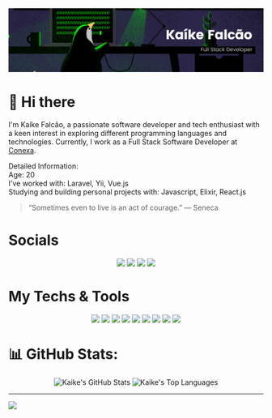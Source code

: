 <img src="images/cover.png" alt="Kaíke Falcão">

# 👋 Hi there

I'm Kaíke Falcão, a passionate software developer and tech enthusiast with a keen interest in exploring different programming languages and technologies. Currently, I work as a Full Stack Software Developer at [Conexa](https://conexa.app/).

Detailed Information:<br>
Age: 20<br>
I've worked with: Laravel, Yii, Vue.js<br>
Studying and building personal projects with: Javascript, Elixir, React.js

> “Sometimes even to live is an act of courage.” — Seneca


# Socials
<div align="center">

[![](https://img.shields.io/badge/-linkedin-8B008B?style=for-the-badge&logoColor=0f0f0f&logo=linkedin)](https://www.linkedin.com/in/stefanobartoletti/)
[![](https://img.shields.io/badge/-instagram-8B008B?style=for-the-badge&logoColor=0f0f0f&logo=instagram)](https://www.instagram.com/stefanobartoletti.it/)
[![](https://img.shields.io/badge/-x/twitter-8B008B?style=for-the-badge&logoColor=0f0f0f&logo=x)](https://twitter.com/ste_bartoletti/)
[![](https://img.shields.io/badge/-dev-8B008B?style=for-the-badge&logoColor=0f0f0f&logo=devdotto)](https://dev.to/stefanobartoletti/)

</div>

# My Techs & Tools
<div align="center">

![](https://img.shields.io/badge/OS-Linux-8B008B?style=flat-square&logoColor=ffffff&logo=linux)
![](https://img.shields.io/badge/Editor-VS_Code-8B008B?style=flat-square&logoColor=ffffff&logo=visualstudiocode)
![](https://img.shields.io/badge/Code-PHP-8B008B?style=flat-square&logoColor=ffffff&logo=php)
![](https://img.shields.io/badge/Code-JavaScript-8B008B?style=flat-square&logoColor=ffffff&logo=javascript)
![](https://img.shields.io/badge/Code-HTML-8B008B?style=flat-square&logoColor=ffffff&logo=html5)
![](https://img.shields.io/badge/Code-CSS-8B008B?style=flat-square&logoColor=ffffff&logo=css3)
![](https://img.shields.io/badge/Code-Vue.js-8B008B?style=flat-square&logoColor=ffffff&logo=vuedotjs)
![](https://img.shields.io/badge/Code-Tailwind-8B008B?style=flat-square&logoColor=ffffff&logo=tailwind-css)
![](https://img.shields.io/badge/Platform-Docker-8B008B?style=flat-square&logoColor=ffffff&logo=docker)
</div>

# 📊 GitHub Stats:
<div align="center">
<img 
height="180em" 
src="https://github-readme-stats.vercel.app/api?username=kaikelfalcao&theme=dark&hide_border=false&include_all_commits=true&count_private=true&show_icons=true&title_color=8B008B&icon_color=8B008B&text_color=dddddd&bg_color=000000" alt="Kaike's GitHub Stats">
<img 
height="180em" 
src="https://github-readme-stats.vercel.app/api/top-langs/?username=kaikelfalcao&show_icons=true&bg_color=000000&title_color=8B008B&icon_color=8B008B&text_color=dddddd&layout=compact&langs_count=6" 
alt="Kaike's Top Languages">
</div>

---
[![](https://visitcount.itsvg.in/api?id=kaikelfalcao&icon=1&color=6)](https://visitcount.itsvg.in)
